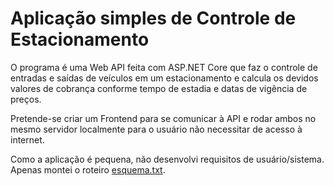 # Aplicação simples de Controle de Estacionamento

O programa é uma Web API feita com ASP.NET Core que faz o controle de entradas e saídas de veículos em um estacionamento e calcula os devidos valores de cobrança conforme tempo de estadia e datas de vigência de preços.

Pretende-se criar um Frontend para se comunicar à API e rodar ambos no mesmo servidor localmente para o usuário não necessitar de acesso à internet.

Como a aplicação é pequena, não desenvolvi requisitos de usuário/sistema. Apenas montei o roteiro [esquema.txt](Estacionamento/esquema.txt).